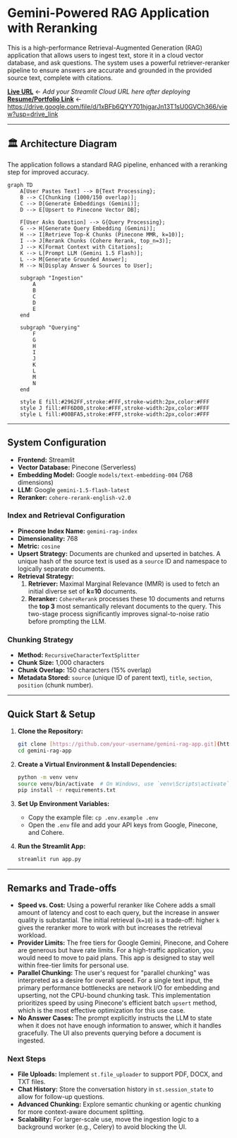 #  Gemini-Powered RAG Application with Reranking

This is a high-performance Retrieval-Augmented Generation (RAG) application that allows users to ingest text, store it in a cloud vector database, and ask questions. The system uses a powerful retriever-reranker pipeline to ensure answers are accurate and grounded in the provided source text, complete with citations.

**[Live URL]()** <- *Add your Streamlit Cloud URL here after deploying*
**[Resume/Portfolio Link]()** <- https://drive.google.com/file/d/1xBFb6QYY701hjgarJn13T1sU0GVCh366/view?usp=drive_link

---

## 🏛️ Architecture Diagram

The application follows a standard RAG pipeline, enhanced with a reranking step for improved accuracy.



```mermaid
graph TD
    A[User Pastes Text] --> B{Text Processing};
    B --> C[Chunking (1000/150 overlap)];
    C --> D[Generate Embeddings (Gemini)];
    D --> E[Upsert to Pinecone Vector DB];

    F[User Asks Question] --> G{Query Processing};
    G --> H[Generate Query Embedding (Gemini)];
    H --> I[Retrieve Top-K Chunks (Pinecone MMR, k=10)];
    I --> J[Rerank Chunks (Cohere Rerank, top_n=3)];
    J --> K[Format Context with Citations];
    K --> L[Prompt LLM (Gemini 1.5 Flash)];
    L --> M[Generate Grounded Answer];
    M --> N[Display Answer & Sources to User];

    subgraph "Ingestion"
        A
        B
        C
        D
        E
    end

    subgraph "Querying"
        F
        G
        H
        I
        J
        K
        L
        M
        N
    end

    style E fill:#2962FF,stroke:#FFF,stroke-width:2px,color:#FFF
    style J fill:#FF6D00,stroke:#FFF,stroke-width:2px,color:#FFF
    style L fill:#00BFA5,stroke:#FFF,stroke-width:2px,color:#FFF
```

---

##  System Configuration

* **Frontend:** Streamlit
* **Vector Database:** Pinecone (Serverless)
* **Embedding Model:** Google `models/text-embedding-004` (768 dimensions)
* **LLM:** Google `gemini-1.5-flash-latest`
* **Reranker:** `cohere-rerank-english-v2.0`

### Index and Retrieval Configuration

* **Pinecone Index Name:** `gemini-rag-index`
* **Dimensionality:** 768
* **Metric:** `cosine`
* **Upsert Strategy:** Documents are chunked and upserted in batches. A unique hash of the source text is used as a `source` ID and namespace to logically separate documents.
* **Retrieval Strategy:**
    1.  **Retriever:** Maximal Marginal Relevance (MMR) is used to fetch an initial diverse set of **k=10** documents.
    2.  **Reranker:** `CohereRerank` processes these 10 documents and returns the **top 3** most semantically relevant documents to the query. This two-stage process significantly improves signal-to-noise ratio before prompting the LLM.

### Chunking Strategy

* **Method:** `RecursiveCharacterTextSplitter`
* **Chunk Size:** 1,000 characters
* **Chunk Overlap:** 150 characters (15% overlap)
* **Metadata Stored:** `source` (unique ID of parent text), `title`, `section`, `position` (chunk number).

---

##  Quick Start & Setup

1.  **Clone the Repository:**
    ```bash
    git clone [https://github.com/your-username/gemini-rag-app.git](https://github.com/your-username/gemini-rag-app.git)
    cd gemini-rag-app
    ```

2.  **Create a Virtual Environment & Install Dependencies:**
    ```bash
    python -m venv venv
    source venv/bin/activate  # On Windows, use `venv\Scripts\activate`
    pip install -r requirements.txt
    ```

3.  **Set Up Environment Variables:**
    * Copy the example file: `cp .env.example .env`
    * Open the `.env` file and add your API keys from Google, Pinecone, and Cohere.

4.  **Run the Streamlit App:**
    ```bash
    streamlit run app.py
    ```

---

##  Remarks and Trade-offs

* **Speed vs. Cost:** Using a powerful reranker like Cohere adds a small amount of latency and cost to each query, but the increase in answer quality is substantial. The initial retrieval (`k=10`) is a trade-off: higher `k` gives the reranker more to work with but increases the retrieval workload.
* **Provider Limits:** The free tiers for Google Gemini, Pinecone, and Cohere are generous but have rate limits. For a high-traffic application, you would need to move to paid plans. This app is designed to stay well within free-tier limits for personal use.
* **Parallel Chunking:** The user's request for "parallel chunking" was interpreted as a desire for overall speed. For a single text input, the primary performance bottlenecks are network I/O for embedding and upserting, not the CPU-bound chunking task. This implementation prioritizes speed by using Pinecone's efficient batch `upsert` method, which is the most effective optimization for this use case.
* **No Answer Cases:** The prompt explicitly instructs the LLM to state when it does not have enough information to answer, which it handles gracefully. The UI also prevents querying before a document is ingested.

### Next Steps

* **File Uploads:** Implement `st.file_uploader` to support PDF, DOCX, and TXT files.
* **Chat History:** Store the conversation history in `st.session_state` to allow for follow-up questions.
* **Advanced Chunking:** Explore semantic chunking or agentic chunking for more context-aware document splitting.
* **Scalability:** For larger-scale use, move the ingestion logic to a background worker (e.g., Celery) to avoid blocking the UI.